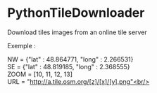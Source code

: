 PythonTileDownloader
====================

Download tiles images from an online tile server

Exemple :

NW = {"lat" : 48.864771, "long" : 2.266531}<br/>
SE = {"lat" : 48.819185, "long" : 2.368555}<br/>
ZOOM = [10, 11, 12, 13]<br/>
URL = "http://a.tile.osm.org/[z]/[x]/[y].png"<br/>
